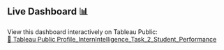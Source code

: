 ## Live Dashboard 📊 
View this dashboard interactively on Tableau Public:  
[🔗 Tableau Public Profile_InternIntelligence_Task_2_Student_Performance]([https://public.tableau.com/app/profile/yourusername/viz/YourDashboardName](https://public.tableau.com/views/InternIntelligence_Task2/StudentPerformanceDashboard?:language=en-US&:sid=&:redirect=auth&:display_count=n&:origin=viz_share_link))  

